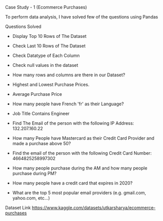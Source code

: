 Case Study - 1 (Ecommerce Purchases)

To perform data analysis, I have solved few of the questions using Pandas 

Questions Solved

* Display Top 10 Rows of The Dataset

* Check Last 10 Rows of The Dataset

* Check Datatype of Each Column

* Check null values in the dataset

* How many rows and columns are there in our Dataset?

* Highest and Lowest Purchase Prices.

* Average Purchase Price

* How many people have French 'fr' as their Language?

* Job Title Contains Engineer

* Find The Email of the person with the following IP Address: 132.207.160.22

* How many People have Mastercard as their Credit Card Provider and made a purchase above 50?

* Find the email of the person with the following Credit Card Number: 4664825258997302

* How many people purchase during the AM and how many people purchase during PM?

* How many people have a credit card that expires in 2020?

* What are the top 5 most popular email providers (e.g. gmail.com, yahoo.com, etc...)

Dataset Link
https://www.kaggle.com/datasets/utkarsharya/ecommerce-purchases
